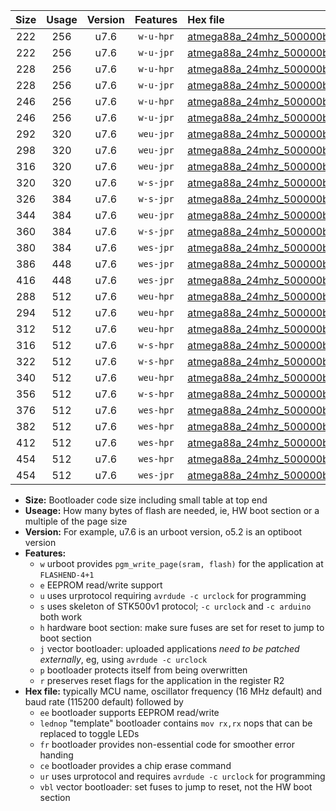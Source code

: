 |Size|Usage|Version|Features|Hex file|
|:-:|:-:|:-:|:-:|:--|
|222|256|u7.6|`w-u-hpr`|[atmega88a_24mhz_500000bps_ur.hex](https://raw.githubusercontent.com/stefanrueger/urboot/main//atmega88a_24mhz_500000bps_ur.hex)|
|222|256|u7.6|`w-u-jpr`|[atmega88a_24mhz_500000bps_ur_vbl.hex](https://raw.githubusercontent.com/stefanrueger/urboot/main//atmega88a_24mhz_500000bps_ur_vbl.hex)|
|228|256|u7.6|`w-u-hpr`|[atmega88a_24mhz_500000bps_lednop_ur.hex](https://raw.githubusercontent.com/stefanrueger/urboot/main//atmega88a_24mhz_500000bps_lednop_ur.hex)|
|228|256|u7.6|`w-u-jpr`|[atmega88a_24mhz_500000bps_lednop_ur_vbl.hex](https://raw.githubusercontent.com/stefanrueger/urboot/main//atmega88a_24mhz_500000bps_lednop_ur_vbl.hex)|
|246|256|u7.6|`w-u-hpr`|[atmega88a_24mhz_500000bps_lednop_fr_ur.hex](https://raw.githubusercontent.com/stefanrueger/urboot/main//atmega88a_24mhz_500000bps_lednop_fr_ur.hex)|
|246|256|u7.6|`w-u-jpr`|[atmega88a_24mhz_500000bps_lednop_fr_ur_vbl.hex](https://raw.githubusercontent.com/stefanrueger/urboot/main//atmega88a_24mhz_500000bps_lednop_fr_ur_vbl.hex)|
|292|320|u7.6|`weu-jpr`|[atmega88a_24mhz_500000bps_ee_ur_vbl.hex](https://raw.githubusercontent.com/stefanrueger/urboot/main//atmega88a_24mhz_500000bps_ee_ur_vbl.hex)|
|298|320|u7.6|`weu-jpr`|[atmega88a_24mhz_500000bps_ee_lednop_ur_vbl.hex](https://raw.githubusercontent.com/stefanrueger/urboot/main//atmega88a_24mhz_500000bps_ee_lednop_ur_vbl.hex)|
|316|320|u7.6|`weu-jpr`|[atmega88a_24mhz_500000bps_ee_lednop_fr_ur_vbl.hex](https://raw.githubusercontent.com/stefanrueger/urboot/main//atmega88a_24mhz_500000bps_ee_lednop_fr_ur_vbl.hex)|
|320|320|u7.6|`w-s-jpr`|[atmega88a_24mhz_500000bps_vbl.hex](https://raw.githubusercontent.com/stefanrueger/urboot/main//atmega88a_24mhz_500000bps_vbl.hex)|
|326|384|u7.6|`w-s-jpr`|[atmega88a_24mhz_500000bps_lednop_vbl.hex](https://raw.githubusercontent.com/stefanrueger/urboot/main//atmega88a_24mhz_500000bps_lednop_vbl.hex)|
|344|384|u7.6|`weu-jpr`|[atmega88a_24mhz_500000bps_ee_lednop_fr_ce_ur_vbl.hex](https://raw.githubusercontent.com/stefanrueger/urboot/main//atmega88a_24mhz_500000bps_ee_lednop_fr_ce_ur_vbl.hex)|
|360|384|u7.6|`w-s-jpr`|[atmega88a_24mhz_500000bps_lednop_fr_vbl.hex](https://raw.githubusercontent.com/stefanrueger/urboot/main//atmega88a_24mhz_500000bps_lednop_fr_vbl.hex)|
|380|384|u7.6|`wes-jpr`|[atmega88a_24mhz_500000bps_ee_vbl.hex](https://raw.githubusercontent.com/stefanrueger/urboot/main//atmega88a_24mhz_500000bps_ee_vbl.hex)|
|386|448|u7.6|`wes-jpr`|[atmega88a_24mhz_500000bps_ee_lednop_vbl.hex](https://raw.githubusercontent.com/stefanrueger/urboot/main//atmega88a_24mhz_500000bps_ee_lednop_vbl.hex)|
|416|448|u7.6|`wes-jpr`|[atmega88a_24mhz_500000bps_ee_lednop_fr_vbl.hex](https://raw.githubusercontent.com/stefanrueger/urboot/main//atmega88a_24mhz_500000bps_ee_lednop_fr_vbl.hex)|
|288|512|u7.6|`weu-hpr`|[atmega88a_24mhz_500000bps_ee_ur.hex](https://raw.githubusercontent.com/stefanrueger/urboot/main//atmega88a_24mhz_500000bps_ee_ur.hex)|
|294|512|u7.6|`weu-hpr`|[atmega88a_24mhz_500000bps_ee_lednop_ur.hex](https://raw.githubusercontent.com/stefanrueger/urboot/main//atmega88a_24mhz_500000bps_ee_lednop_ur.hex)|
|312|512|u7.6|`weu-hpr`|[atmega88a_24mhz_500000bps_ee_lednop_fr_ur.hex](https://raw.githubusercontent.com/stefanrueger/urboot/main//atmega88a_24mhz_500000bps_ee_lednop_fr_ur.hex)|
|316|512|u7.6|`w-s-hpr`|[atmega88a_24mhz_500000bps.hex](https://raw.githubusercontent.com/stefanrueger/urboot/main//atmega88a_24mhz_500000bps.hex)|
|322|512|u7.6|`w-s-hpr`|[atmega88a_24mhz_500000bps_lednop.hex](https://raw.githubusercontent.com/stefanrueger/urboot/main//atmega88a_24mhz_500000bps_lednop.hex)|
|340|512|u7.6|`weu-hpr`|[atmega88a_24mhz_500000bps_ee_lednop_fr_ce_ur.hex](https://raw.githubusercontent.com/stefanrueger/urboot/main//atmega88a_24mhz_500000bps_ee_lednop_fr_ce_ur.hex)|
|356|512|u7.6|`w-s-hpr`|[atmega88a_24mhz_500000bps_lednop_fr.hex](https://raw.githubusercontent.com/stefanrueger/urboot/main//atmega88a_24mhz_500000bps_lednop_fr.hex)|
|376|512|u7.6|`wes-hpr`|[atmega88a_24mhz_500000bps_ee.hex](https://raw.githubusercontent.com/stefanrueger/urboot/main//atmega88a_24mhz_500000bps_ee.hex)|
|382|512|u7.6|`wes-hpr`|[atmega88a_24mhz_500000bps_ee_lednop.hex](https://raw.githubusercontent.com/stefanrueger/urboot/main//atmega88a_24mhz_500000bps_ee_lednop.hex)|
|412|512|u7.6|`wes-hpr`|[atmega88a_24mhz_500000bps_ee_lednop_fr.hex](https://raw.githubusercontent.com/stefanrueger/urboot/main//atmega88a_24mhz_500000bps_ee_lednop_fr.hex)|
|454|512|u7.6|`wes-hpr`|[atmega88a_24mhz_500000bps_ee_lednop_fr_ce.hex](https://raw.githubusercontent.com/stefanrueger/urboot/main//atmega88a_24mhz_500000bps_ee_lednop_fr_ce.hex)|
|454|512|u7.6|`wes-jpr`|[atmega88a_24mhz_500000bps_ee_lednop_fr_ce_vbl.hex](https://raw.githubusercontent.com/stefanrueger/urboot/main//atmega88a_24mhz_500000bps_ee_lednop_fr_ce_vbl.hex)|

- **Size:** Bootloader code size including small table at top end
- **Useage:** How many bytes of flash are needed, ie, HW boot section or a multiple of the page size
- **Version:** For example, u7.6 is an urboot version, o5.2 is an optiboot version
- **Features:**
  + `w` urboot provides `pgm_write_page(sram, flash)` for the application at `FLASHEND-4+1`
  + `e` EEPROM read/write support
  + `u` uses urprotocol requiring `avrdude -c urclock` for programming
  + `s` uses skeleton of STK500v1 protocol; `-c urclock` and `-c arduino` both work
  + `h` hardware boot section: make sure fuses are set for reset to jump to boot section
  + `j` vector bootloader: uploaded applications *need to be patched externally*, eg, using `avrdude -c urclock`
  + `p` bootloader protects itself from being overwritten
  + `r` preserves reset flags for the application in the register R2
- **Hex file:** typically MCU name, oscillator frequency (16 MHz default) and baud rate (115200 default) followed by
  + `ee` bootloader supports EEPROM read/write
  + `lednop` "template" bootloader contains `mov rx,rx` nops that can be replaced to toggle LEDs
  + `fr` bootloader provides non-essential code for smoother error handing
  + `ce` bootloader provides a chip erase command
  + `ur` uses urprotocol and requires `avrdude -c urclock` for programming
  + `vbl` vector bootloader: set fuses to jump to reset, not the HW boot section

